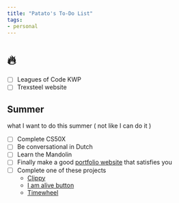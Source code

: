 ```yaml
---
title: "Patato's To-Do List"
tags:
- personal
---
```


# 🔥
- [ ] Leagues of Code KWP
- [ ] Trexsteel website

## Summer
what I want to do this summer ( not like I can do it )

- [ ] Complete CS50X
- [ ] Be conversational in Dutch
- [ ] Learn the Mandolin
- [ ] Finally make a good [portfolio website](https://patato.live) that satisfies you
- [ ] Complete one of these projects
	- [Clippy](ideas/clippy)
	- [I am alive button](ideas/alive_button)
	- [Timewheel](ideas/timewheel)